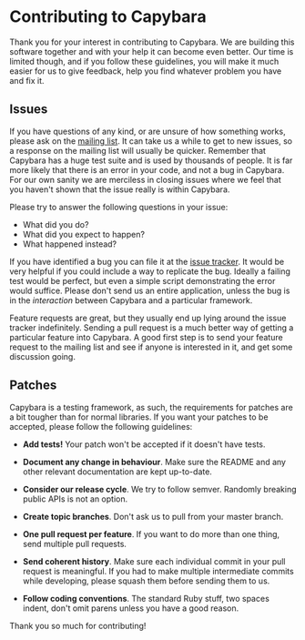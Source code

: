 # Contributing to Capybara

Thank you for your interest in contributing to Capybara. We are building this
software together and with your help it can become even better. Our time is
limited though, and if you follow these guidelines, you will make it much
easier for us to give feedback, help you find whatever problem you have and fix
it.

## Issues

If you have questions of any kind, or are unsure of how something works, please
ask on the [mailing list][list]. It can take us a while to get to new issues,
so a response on the mailing list will usually be quicker. Remember that
Capybara has a huge test suite and is used by thousands of people. It is far
more likely that there is an error in your code, and not a bug in Capybara. For
our own sanity we are merciless in closing issues where we feel that you
haven't shown that the issue really is within Capybara.

Please try to answer the following questions in your issue:

- What did you do?
- What did you expect to happen?
- What happened instead?

If you have identified a bug you can file it at the [issue tracker][tracker].
It would be very helpful if you could include a way to replicate the bug.
Ideally a failing test would be perfect, but even a simple script demonstrating
the error would suffice. Please don't send us an entire application, unless the
bug is in the *interaction* between Capybara and a particular framework.

Feature requests are great, but they usually end up lying around the issue
tracker indefinitely. Sending a pull request is a much better way of getting a
particular feature into Capybara. A good first step is to send your feature
request to the mailing list and see if anyone is interested in it, and get some
discussion going.

## Patches

Capybara is a testing framework, as such, the requirements for patches are a
bit tougher than for normal libraries. If you want your patches to be accepted,
please follow the following guidelines:

- **Add tests!** Your patch won't be accepted if it doesn't have tests.

- **Document any change in behaviour**. Make sure the README and any other
  relevant documentation are kept up-to-date.

- **Consider our release cycle**. We try to follow semver. Randomly breaking
  public APIs is not an option.

- **Create topic branches**. Don't ask us to pull from your master branch.

- **One pull request per feature**. If you want to do more than one thing, send
  multiple pull requests.

- **Send coherent history**. Make sure each individual commit in your pull
  request is meaningful. If you had to make multiple intermediate commits while
  developing, please squash them before sending them to us.

- **Follow coding conventions**. The standard Ruby stuff, two spaces indent,
  don't omit parens unless you have a good reason.

Thank you so much for contributing!

[list]: http://groups.google.com/group/ruby-capybara
[tracker]: http://github.com/jnicklas/capybara/issues
